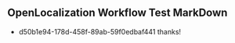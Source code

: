 ## OpenLocalization Workflow Test MarkDown
* d50b1e94-178d-458f-89ab-59f0edbaf441 
thanks!<!--HONumber=Mar16_HO2-->
